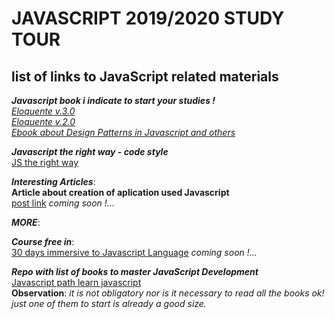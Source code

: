 # JAVASCRIPT 2019/2020 STUDY TOUR  
## list of links to JavaScript related materials  

***Javascript book i indicate to start your studies !***  
[*Eloquente v.3.0*](http://eloquentjavascript.net/)  
[*Eloquente v.2.0*](http://braziljs.github.io/eloquente-javascript/)         
[*Ebook about Design Patterns in Javascript and others*]( https://addyosmani.com/resources/essentialjsdesignpatterns/book/)  

***Javascript the right way - code style***  
[JS the right way](http://jstherightway.org/pt-br/#js-code-style)

***Interesting Articles***:  
**Article about creation of aplication used Javascript**  
[post link](https://medium.com/codingthesmartway-com-blog/pure-javascript-building-a-real-world-application-from-scratch-5213591cfcd6)
_coming soon !..._ 

***MORE***:    

_**Course free in**_:    
[30 days immersive to Javascript Language](https://javascript30.com/)
_coming soon !..._

_**Repo with list of books to master JavaScript Development**_  
[Javascript path learn javascript](https://github.com/javascript-society/javascript-path#learn-javascript)  
**Observation**:
_it is not obligatory nor is it necessary to read all the books ok! just one of them to start is already a good size._
